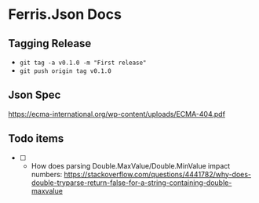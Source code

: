 # Ferris.Json Docs

## Tagging Release

* `git tag -a v0.1.0 -m "First release"`
* `git push origin tag v0.1.0`

## Json Spec

https://ecma-international.org/wp-content/uploads/ECMA-404.pdf

## Todo items

- [ ] - How does parsing Double.MaxValue/Double.MinValue impact numbers: https://stackoverflow.com/questions/4441782/why-does-double-tryparse-return-false-for-a-string-containing-double-maxvalue